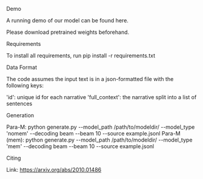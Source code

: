 Demo

A running demo of our model can be found here. 

Please download pretrained weights beforehand. 

Requirements

To install all requirements, run pip install -r requirements.txt

Data Format 

The code assumes the input text is in a json-formatted file with the following keys:

'id': unique id for each narrative
'full_context': the narrative split into a list of sentences 


Generation

Para-M: python generate.py --model_path /path/to/modeldir/ --model_type 'nomem' --decoding beam --beam 10 --source example.jsonl
Para-M (mem): python generate.py --model_path /path/to/modeldir/ --model_type 'mem' --decoding beam --beam 10 --source example.jsonl 

Citing 

Link: https://arxiv.org/abs/2010.01486
